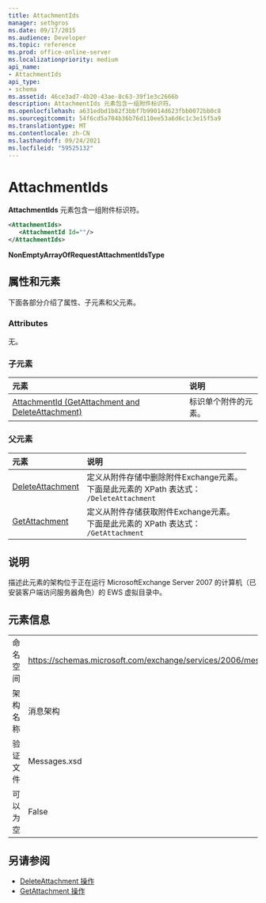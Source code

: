 ```yaml
---
title: AttachmentIds
manager: sethgros
ms.date: 09/17/2015
ms.audience: Developer
ms.topic: reference
ms.prod: office-online-server
ms.localizationpriority: medium
api_name:
- AttachmentIds
api_type:
- schema
ms.assetid: 46ce3ad7-4b20-43ae-8c63-39f1e3c2666b
description: AttachmentIds 元素包含一组附件标识符。
ms.openlocfilehash: a631edbd1b82f3bbf7b99014d623fbb0072bb0c8
ms.sourcegitcommit: 54f6cd5a704b36b76d110ee53a6d6c1c3e15f5a9
ms.translationtype: MT
ms.contentlocale: zh-CN
ms.lasthandoff: 09/24/2021
ms.locfileid: "59525132"
---
```

# <a name="attachmentids"></a>AttachmentIds

**AttachmentIds** 元素包含一组附件标识符。 
  
```xml
<AttachmentIds>
   <AttachmentId Id=""/>
</AttachmentIds>
```

 **NonEmptyArrayOfRequestAttachmentIdsType**
## <a name="attributes-and-elements"></a>属性和元素

下面各部分介绍了属性、子元素和父元素。
  
### <a name="attributes"></a>Attributes

无。
  
### <a name="child-elements"></a>子元素

|**元素**|**说明**|
|:-----|:-----|
|[AttachmentId (GetAttachment and DeleteAttachment)](attachmentid-getattachment-and-deleteattachment.md) <br/> |标识单个附件的元素。  <br/> |
   
### <a name="parent-elements"></a>父元素

|**元素**|**说明**|
|:-----|:-----|
|[DeleteAttachment](deleteattachment.md) <br/> |定义从附件存储中删除附件Exchange元素。  <br/> 下面是此元素的 XPath 表达式：   <br/>  `/DeleteAttachment` <br/> |
|[GetAttachment](getattachment.md) <br/> |定义从附件存储获取附件Exchange元素。  <br/> 下面是此元素的 XPath 表达式：   <br/>  `/GetAttachment` <br/> |
   
## <a name="remarks"></a>说明

描述此元素的架构位于正在运行 MicrosoftExchange Server 2007 的计算机（已安装客户端访问服务器角色）的 EWS 虚拟目录中。
  
## <a name="element-information"></a>元素信息

|||
|:-----|:-----|
|命名空间  <br/> |https://schemas.microsoft.com/exchange/services/2006/messages  <br/> |
|架构名称  <br/> |消息架构  <br/> |
|验证文件  <br/> |Messages.xsd  <br/> |
|可以为空  <br/> |False  <br/> |
   
## <a name="see-also"></a>另请参阅

- [DeleteAttachment 操作](deleteattachment-operation.md)
- [GetAttachment 操作](getattachment-operation.md)

